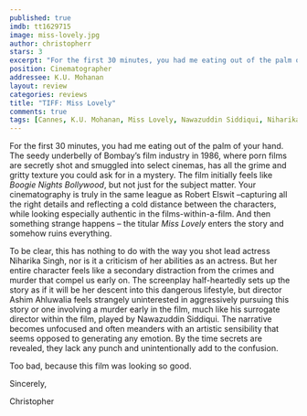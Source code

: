 ```yaml
---
published: true
imdb: tt1629715
image: miss-lovely.jpg
author: christopherr 
stars: 3
excerpt: "For the first 30 minutes, you had me eating out of the palm of your hand."
position: Cinematographer
addressee: K.U. Mohanan
layout: review
categories: reviews
title: "TIFF: Miss Lovely"
comments: true
tags: [Cannes, K.U. Mohanan, Miss Lovely, Nawazuddin Siddiqui, Niharika Singh, Robert Elswit, TIFF, Uncategorized]
---
```

<p>For the first 30 minutes, you had me eating out of the palm of your hand. The seedy underbelly of Bombay&rsquo;s film industry in 1986, where porn films are secretly shot and smuggled into select cinemas, has all the grime and gritty texture you could ask for in a mystery. The film initially feels like <em>Boogie Nights Bollywood</em>, but not just for the subject matter. Your cinematography is truly in the same league as Robert Elswit &ndash;capturing all the right details and reflecting a cold distance between the characters, while looking especially authentic in the films-within-a-film. And then something strange happens &ndash; the titular <em>Miss Lovely</em> enters the story and somehow ruins everything.</p>
<p>To be clear, this has nothing to do with the way you shot lead actress Niharika Singh, nor is it a criticism of her abilities as an actress. But her entire character feels like a secondary distraction from the crimes and murder that compel us early on. The screenplay half-heartedly sets up the story as if it will be her descent into this dangerous lifestyle, but director Ashim Ahluwalia feels strangely uninterested in aggressively pursuing this story or one involving a murder early in the film, much like his surrogate director within the film, played by Nawazuddin Siddiqui. The narrative becomes unfocused and often meanders with an artistic sensibility that seems opposed to generating any emotion. By the time secrets are revealed, they lack any punch and unintentionally add to the confusion.</p>
<p>Too bad, because this film was looking so good.</p>
<p>Sincerely,</p>
<p>Christopher</p>

